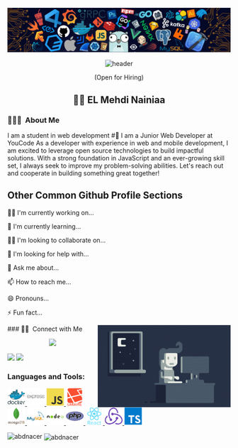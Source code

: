 ![Github Banner](https://github.com/Jaydeep-Yadav/Jaydeep-Yadav/blob/main/banner.png)

<div align="center">
  <img src="data:image/jpeg;base64,/9j/4AAQSkZJRgABAQAAAQABAAD…9E19iXNx98xTbbev86UnWZmm3eTHL+dSjViZqWkgV1KFn/9k=" alt="header"/>
</div>
<p align="center"> (Open for Hiring)</p>

<h2 align="center"> 👨‍💻 EL Mehdi Nainiaa</h2>


### 👨🏻‍💻 &nbsp;About Me
I am a student in web development
#🏫 I am a Junior Web Developer at YouCode
As a developer with experience in web and mobile development, I am excited to leverage open source technologies to build impactful solutions. With a strong foundation in JavaScript and an ever-growing skill set, I always seek to improve my problem-solving abilities. Let's reach out and cooperate in building something great together!






## Other Common Github Profile Sections
👩‍💻 I'm currently working on...

🧠 I'm currently learning...

👯‍♀️ I'm looking to collaborate on...

🤔 I'm looking for help with...

💬 Ask me about...

📫 How to reach me...

😄 Pronouns...

⚡️ Fun fact...

<img alt="Night Coding" src="https://raw.githubusercontent.com/AVS1508/AVS1508/master/assets/Night-Coding.gif" align="right"/>
### 🤝🏻 &nbsp;Connect with Me

<p align="center">
  <a href="https://linkedin.com/in/abdessamadbettal"><img src="https://img.shields.io/badge/ELMehdiNainia-0077B5?style=flat&logo=Linkedin&logoColor=white"/></a>

<a href="mailto:nainiaamehdi25@gmail.com"><img src="https://img.shields.io/badge/-ELMehdiNainia@gmail.com-D14836?style=flat&logo=Gmail&logoColor=white"/></a>
<a href="https://instagram.com/abdessamadbettal"><img src="https://img.shields.io/badge/-@ELMehdiNainia-E4405F?style=flat&logo=Instagram&logoColor=white"/></a>

</p>

<h3 align="left">Languages and Tools:</h3>
<p align="left"> <a href="https://www.docker.com/" target="_blank" rel="noreferrer"> <img src="https://raw.githubusercontent.com/devicons/devicon/master/icons/docker/docker-original-wordmark.svg" alt="docker" width="40" height="40"/> </a> <a href="https://expressjs.com" target="_blank" rel="noreferrer"> <img src="https://raw.githubusercontent.com/devicons/devicon/master/icons/express/express-original-wordmark.svg" alt="express" width="40" height="40"/> </a> <a href="https://developer.mozilla.org/en-US/docs/Web/JavaScript" target="_blank" rel="noreferrer"> <img src="https://raw.githubusercontent.com/devicons/devicon/master/icons/javascript/javascript-original.svg" alt="javascript" width="40" height="40"/> </a> <a href="https://laravel.com/" target="_blank" rel="noreferrer"> <img src="https://raw.githubusercontent.com/devicons/devicon/master/icons/laravel/laravel-plain-wordmark.svg" alt="laravel" width="40" height="40"/> </a> <a href="https://www.mongodb.com/" target="_blank" rel="noreferrer"> <img src="https://raw.githubusercontent.com/devicons/devicon/master/icons/mongodb/mongodb-original-wordmark.svg" alt="mongodb" width="40" height="40"/> </a> <a href="https://www.mysql.com/" target="_blank" rel="noreferrer"> <img src="https://raw.githubusercontent.com/devicons/devicon/master/icons/mysql/mysql-original-wordmark.svg" alt="mysql" width="40" height="40"/> </a> <a href="https://nodejs.org" target="_blank" rel="noreferrer"> <img src="https://raw.githubusercontent.com/devicons/devicon/master/icons/nodejs/nodejs-original-wordmark.svg" alt="nodejs" width="40" height="40"/> </a> <a href="https://www.php.net" target="_blank" rel="noreferrer"> <img src="https://raw.githubusercontent.com/devicons/devicon/master/icons/php/php-original.svg" alt="php" width="40" height="40"/> </a> <a href="https://reactjs.org/" target="_blank" rel="noreferrer"> <img src="https://raw.githubusercontent.com/devicons/devicon/master/icons/react/react-original-wordmark.svg" alt="react" width="40" height="40"/> </a> <a href="https://redux.js.org" target="_blank" rel="noreferrer"> <img src="https://raw.githubusercontent.com/devicons/devicon/master/icons/redux/redux-original.svg" alt="redux" width="40" height="40"/> </a> <a href="https://www.typescriptlang.org/" target="_blank" rel="noreferrer"> <img src="https://raw.githubusercontent.com/devicons/devicon/master/icons/typescript/typescript-original.svg" alt="typescript" width="40" height="40"/> </a> </p>

<p><img align="left" src="https://github-readme-stats.vercel.app/api/top-langs?username=abdnacer&show_icons=true&locale=en&layout=compact" alt="abdnacer" /></p>

<p>&nbsp;<img align="center" src="https://github-readme-stats.vercel.app/api?username=abdnacer&show_icons=true&locale=en" alt="abdnacer" /></p>



